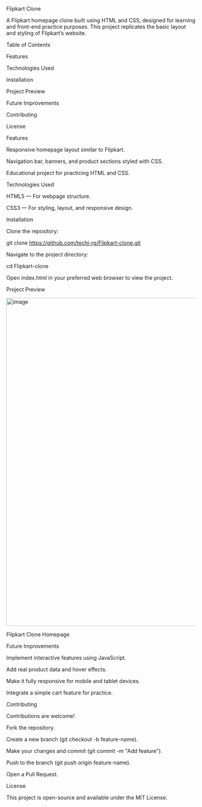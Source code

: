Flipkart Clone

A Flipkart homepage clone built using HTML and CSS, designed for learning and front-end practice purposes. This project replicates the basic layout and styling of Flipkart’s website.

Table of Contents

Features

Technologies Used

Installation

Project Preview

Future Improvements

Contributing

License

Features

Responsive homepage layout similar to Flipkart.

Navigation bar, banners, and product sections styled with CSS.

Educational project for practicing HTML and CSS.

Technologies Used

HTML5 — For webpage structure.

CSS3 — For styling, layout, and responsive design.

Installation

Clone the repository:

git clone https://github.com/techi-rg/Flipkart-clone.git


Navigate to the project directory:

cd Flipkart-clone

Open index.html in your preferred web browser to view the project.

Project Preview

<img width="1900" height="873" alt="image" src="https://github.com/user-attachments/assets/befbc157-26ec-47f3-a793-356fdb688ff3" />

Flipkart Clone Homepage

Future Improvements

Implement interactive features using JavaScript.

Add real product data and hover effects.

Make it fully responsive for mobile and tablet devices.

Integrate a simple cart feature for practice.

Contributing

Contributions are welcome!

Fork the repository.

Create a new branch (git checkout -b feature-name).

Make your changes and commit (git commit -m "Add feature").

Push to the branch (git push origin feature-name).

Open a Pull Request.

License

This project is open-source and available under the MIT License.
